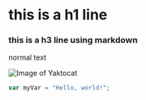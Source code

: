 # this is a h1 line
### this is a h3 line using markdown
normal text

![Image of Yaktocat](https://octodex.github.com/images/yaktocat.png)

``` javascript
var myVar = "Hello, world!";
```
